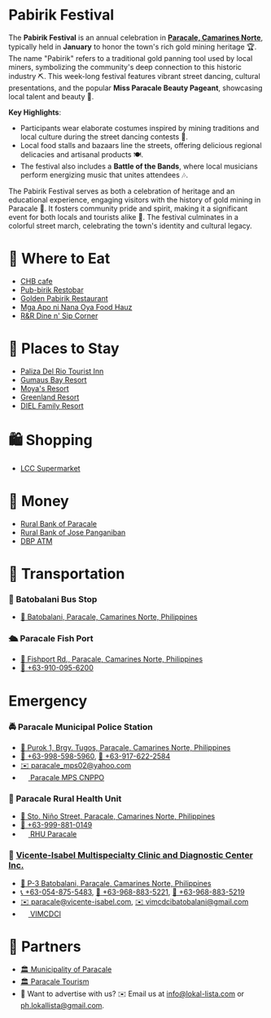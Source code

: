 # Pabirik Festival

The **Pabirik Festival** is an annual celebration in [**Paracale, Camarines Norte**](https://lokal-guide.github.io/lokal-guide/bayan/paracale.html), typically held in **January** to honor the town's rich gold mining heritage 🏆. The name "Pabirik" refers to a traditional gold panning tool used by local miners, symbolizing the community's deep connection to this historic industry ⛏️. This week-long festival features vibrant street dancing, cultural presentations, and the popular **Miss Paracale Beauty Pageant**, showcasing local talent and beauty 👑.

**Key Highlights**:

- Participants wear elaborate costumes inspired by mining traditions and local culture during the street dancing contests 💃.
- Local food stalls and bazaars line the streets, offering delicious regional delicacies and artisanal products 🍽️.
- The festival also includes a **Battle of the Bands**, where local musicians perform energizing music that unites attendees 🎶.

The Pabirik Festival serves as both a celebration of heritage and an educational experience, engaging visitors with the history of gold mining in Paracale 🌟. It fosters community pride and spirit, making it a significant event for both locals and tourists alike 🎉. The festival culminates in a colorful street march, celebrating the town's identity and cultural legacy.

# 🍔 Where to Eat

- [CHB cafe](https://lokal-lista-app.netlify.app/#/business-profile/R751DRgBYQiTPIiPNG7T)
- [Pub-birik Restobar](https://lokal-lista-app.netlify.app/#/business-profile/ZL9HNcVlwR6xx8ZxaEhe)
- [Golden Pabirik Restaurant](https://www.lokal-lista.com/#/)
- [Mga Apo ni Nana Oya Food Hauz](https://www.lokal-lista.com/#/)
- [R&R Dine n' Sip Corner](https://www.lokal-lista.com/#/)

# 🛌 Places to Stay

- [Paliza Del Rio Tourist Inn](https://www.lokal-lista.com/#/)
- [Gumaus Bay Resort](https://www.lokal-lista.com/#/)
- [Moya's Resort](https://www.lokal-lista.com/#/)
- [Greenland Resort](https://www.lokal-lista.com/#/)
- [DIEL Family Resort](https://www.lokal-lista.com/#/)

# 🛍️ Shopping

- [LCC Supermarket](https://www.lokal-lista.com/#/)

# 🏧 Money

- [Rural Bank of Paracale](https://www.lokal-lista.com/#/)
- [Rural Bank of Jose Panganiban](https://www.lokal-lista.com/#/)
- [DBP ATM](https://www.lokal-lista.com/#/)

# 🚗 Transportation

### 🚌 Batobalani Bus Stop

- [📍 Batobalani, Paracale, Camarines Norte, Philippines](https://maps.app.goo.gl/SHcmCecNBvmcLUSr7)

### 🛳️ Paracale Fish Port

- [📍 Fishport Rd., Paracale, Camarines Norte, Philippines](https://maps.app.goo.gl/vCdUr4ZfFwxfmE4H9)
- [💬 +63-910-095-6200](sms:+639100956200)

# Emergency

### 🚔 Paracale Municipal Police Station

- [📍 Purok 1, Brgy. Tugos, Paracale, Camarines Norte, Philippines](https://maps.app.goo.gl/P4EMsZNaYqcnz8cC7)
- [💬 +63-998-598-5960](sms:+639985985960), [💬 +63-917-622-2584](sms:+639176222584)
- [✉️ paracale_mps02@yahoo.com](mailto:paracale_mps02@yahoo.com)
- [<img src="https://s.magecdn.com/social/16w/tc-facebook.png" width="15" height="15" /> Paracale MPS CNPPO](https://www.facebook.com/paracalempscnppo)

### 🏥 Paracale Rural Health Unit

- [📍 Sto. Niño Street, Paracale, Camarines Norte, Philippines](https://maps.app.goo.gl/zo3baGpTngQ2sMDE7)
- [💬 +63-999-881-0149](sms:+639998810149)
- [<img src="https://s.magecdn.com/social/16w/tc-facebook.png" width="15" height="15" /> RHU Paracale](https://www.facebook.com/rhuparacale)

### 🏥 [Vicente-Isabel Multispecialty Clinic and Diagnostic Center Inc.](https://vicente-isabel.com/friendly-community-medical-facility-in-paracale/)

- [📍 P-3 Batobalani, Paracale, Camarines Norte, Philippines](https://maps.app.goo.gl/1xbWD9mt7yKpt78X6)
- [📞 +63-054-875-5483](tel:+630548755483), [💬 +63-968-883-5221](sms:+639688835221), [💬 +63-968-883-5219](sms:+639688835219)
- [✉️ paracale@vicente-isabel.com](mailto:paracale@vicente-isabel.com), [✉️ vimcdcibatobalani@gmail.com](mailto:vimcdcibatobalani@gmail.com)
- [<img src="https://s.magecdn.com/social/16w/tc-facebook.png" width="15" height="15" /> VIMCDCI](https://www.facebook.com/VIMCDCI)

# 🔗 Partners

- [🏛️ Municipality of Paracale](http://paracale.gov.ph/)
- [🏛️ Paracale Tourism](https://www.facebook.com/paracale.tourism)
- 📰 Want to advertise with us? ✉️ Email us at [info@lokal-lista.com](mailto:info@lokal-lista.com) or [ph.lokallista@gmail.com](mailto:ph.lokallista@gmail.com).
